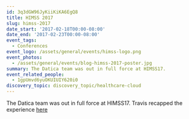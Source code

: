 ```yaml
---
id: 3q3dGW96JyKiiKiKA6EgQ8
title: HIMSS 2017
slug: himss-2017
date_start: '2017-02-18T00:00-08:00'
date_end: '2017-02-23T00:00-08:00'
event_tags:
  - Conferences
event_logo: /assets/general/events/himss-logo.png
event_photos:
  - /assets/general/events/blog-himss-2017-poster.jpg
summary: The Datica team was out in full force at HIMSS17.
event_related_people:
  - 1gpUmvd6yuOKUIUIY620i0
discovery_topic: discovery_topic/healthcare-cloud
---
```

The Datica team was out in full force at HIMSS17. Travis recapped the experience [here](/blog/reflections-on-himss-2017-same-same-but-different)
  